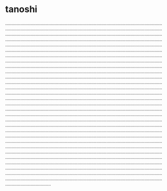# tanoshi

............................................................................................................................................................................................................................................................................................................................................................................................................................................................................................................................................................................................................................................................................................................................................................................................................................................................................................................................................................................................................................................................................................................................................................................................................................................................................................................................................................................................................................................................................................................................................................................................................................................................................................................................................................................................................................................................................................................................................................................................................................................................................................................................................................................................................................................................................................................................................................................................................................................................................................................................................................................................................................................................................................................................................................................................................................................................................................................................................................................................................................................................................................................................................................................................................................................................................................................................................................................................................................................................................................................................................................................................................................................................................................................................................................................................................................................................................................................